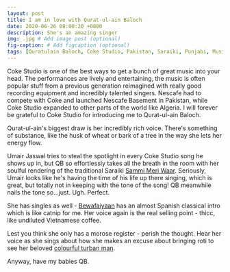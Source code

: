 ```yaml
---
layout: post
title: I am in love with Qurat-ul-ain Baloch
date: 2020-06-26 08:00:20 +0800
description: She's an amazing singer
img: .jpg # Add image post (optional)
fig-caption: # Add figcaption (optional)
tags: [Quratulain Baloch, Coke Studio, Pakistan, Saraiki, Punjabi, Music, Qawwali]
---
```


Coke Studio is one of the best ways to get a bunch of great music into your head. The performances are lively and entertaining, the music is often popular stuff from a previous generation reimagined with really good recording equipment and incredibly talented singers. Nescafe had to compete with Coke and launched Nescafe Basement in Pakistan, while Coke Studio expanded to other parts of the world like Algeria. I will forever be grateful to Coke Studio for introducing me to Qurat-ul-ain Baloch.

Qurat-ul-ain's biggest draw is her incredibly rich voice. There's something of substance, like the husk of wheat or bark of a tree in the way she lets her energy flow.

Umair Jaswal tries to steal the spotlight in every Coke Studio song he shows up in, but QB so effortlessly takes all the breath in the room with her soulful rendering of the traditional Saraiki [Sammi Meri Waar](https://www.youtube.com/watch?v=KHLNSxe5Y8A). Seriously, Umair looks like he's having the time of his life up there singing, which is great, but totally not in keeping with the tone of the song! QB meanwhile nails the tone so...just. Ugh. Perfect.

She has singles as well - [Bewafaiyaan](https://www.youtube.com/watch?v=5kY5tyrdMh8) has an almost Spanish classical intro which is like catnip for me. Her voice again is the real selling point - thicc, like undiluted Vietnamese coffee.

Lest you think she only has a morose register - perish the thought. Hear her voice as she sings about how she makes an excuse about bringing roti to see her beloved [colourful turban man](https://youtu.be/xhgt47nvZUQ?t=296).

Anyway, have my babies QB.

